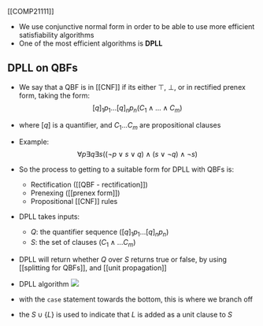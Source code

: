 [[COMP21111]]

- We use conjunctive normal form in order to be able to use more efficient satisfiability algorithms
- One of the most efficient algorithms is **DPLL**

## DPLL on QBFs

- We say that a QBF is in [[CNF]] if its either $\top$, $\bot$, or in rectified prenex form, taking the form:
$$[q]_1 p_1 ... [q]_n p_n(C_1\land ... \land C_m)$$
- where $[q]$ is a quantifier, and $C_1...C_m$ are propositional clauses
- Example:
  $$\forall p \exists q \exists s((\neg p \lor s \lor q) \land (s \lor \neg q) \land \neg s)$$
- So the process to getting to a suitable form for DPLL with QBFs is:
	- Rectification ([[QBF - rectification]])
	- Prenexing ([[prenex form]])
	- Propositional [[CNF]] rules

- DPLL takes inputs:
	- $Q$: the quantifier sequence ($[q]_1 p_1 ... [q]_n p_n$)
	- $S$: the set of clauses ($C_1\land ... C_m$)
- DPLL will return whether $Q$ over $S$ returns true or false, by using [[splitting for QBFs]], and [[unit propagation]]

- DPLL algorithm
![](https://i.imgur.com/GrvtoFW.png)


- with the `case` statement towards the bottom, this is where we branch off
- the $S \cup \{L\}$ is used to indicate that $L$ is added as a unit clause to $S$